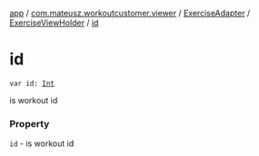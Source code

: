 [app](../../../index.md) / [com.mateusz.workoutcustomer.viewer](../../index.md) / [ExerciseAdapter](../index.md) / [ExerciseViewHolder](index.md) / [id](./id.md)

# id

`var id: `[`Int`](https://kotlinlang.org/api/latest/jvm/stdlib/kotlin/-int/index.html)

is workout id

### Property

`id` - is workout id